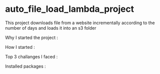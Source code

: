 # auto_file_load_lambda_project


This project downloads file from a website incrementally according to the number of days and loads it into an s3 folder

Why I started the project :

How I started :

Top 3 challanges I faced :

Installed packages :

